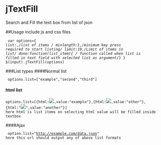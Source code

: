 # jTextFill
Search and Fill the text box from list of json

##Usage
include js and css files
<code><pre>
var options={
  list:,/*list of items */
  minlength:1,/*minimum key press required to start listing*/
  limit:10,/*Limit of items in list*/
  done:function(list_item){ /* function called when list is filled in text field with selected list as argument*/}
}
$(input).jTextFill(options)
</pre></code>
###List types
####Normal list
<code><pre>
options.list=["example","second","third"]
</pre></code>
#### html list
<code><pre>
options.list=[{html:<img src="image.jpg">,value:"example"},{html:<img src="image2.jpg">,value:"other"},{html:"<img src="image3.jpg">",value:"another"}]
here html is list items
on selecting html value will be filled inside textbox
</pre></code>
####Ajax
<code><pre>
option.list="http://example.com/data.json"
here this url should output any of above list formats
</pre></code>
